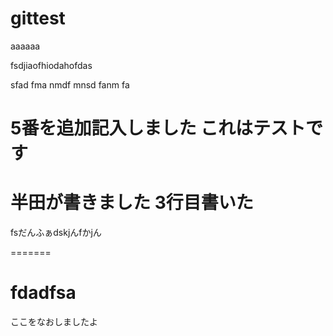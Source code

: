 # gittest


aaaaaa

fsdjiaofhiodahofdas


 sfad fma nmdf mnsd fanm fa

5番を追加記入しました
これはテストです
=======


半田が書きました
3行目書いた
=======
fsだんふぁdskjんfかjん

=======


fdadfsa
=======
ここをなおしましたよ

